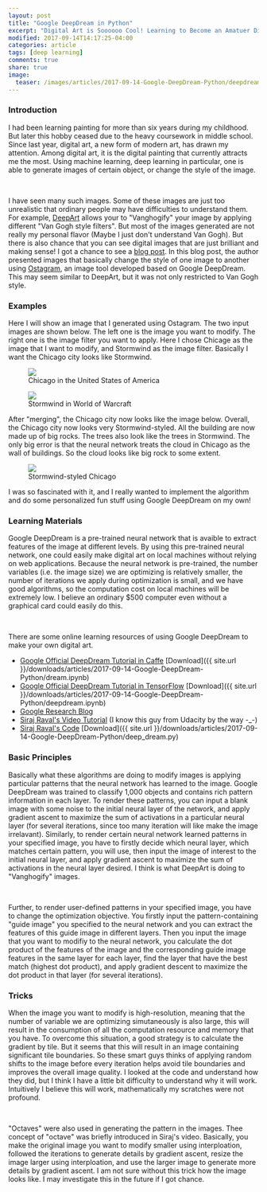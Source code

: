 ```yaml
---
layout: post
title: "Google DeepDream in Python"
excerpt: "Digital Art is Soooooo Cool! Learning to Become an Amatuer Digital Artist."
modified: 2017-09-14T14:17:25-04:00
categories: article
tags: [deep learning]
comments: true
share: true
image:
  teaser: /images/articles/2017-09-14-Google-DeepDream-Python/deepdream.jpg
---
```


### Introduction

I had been learning painting for more than six years during my childhood. But later this hobby ceased due to the heavy coursework in middle school. Since last year, digital art, a new form of modern art, has drawn my attention. Among digital art, it is the digital painting that currently attracts me the most. Using machine learning, deep learning in particular, one is able to generate images of certain object, or change the style of the image. 

<br />

I have seen many such images. Some of these images are just too unrealistic that ordinary people may have difficulties to understand them. For example, [DeepArt](https://deepart.io/) allows your to "Vanghogify" your image by applying different "Van Gogh style filters". But most of the images generated are not really my personal flavor (Maybe I just don't understand Van Gogh). But there is also chance that you can see digital images that are just brilliant and making sense! I got a chance to see a [blog post](https://www.boredpanda.com/inceptionism-neural-network-deep-dream-art/). In this blog post, the author presented images that basically change the style of one image to another using [Ostagram](http://www.ostagram.ru/static_pages/lenta?last_days=30), an image tool developed based on Google DeepDream. This may seem similar to DeepArt, but it was not only restricted to Van Gogh style. 

### Examples

Here I will show an image that I generated using Ostagram. The two input images are shown below. The left one is the image you want to modify. The right one is the image filter you want to apply. Here I chose Chicage as the image that I want to modify, and Stormwind as the image filter. Basically I want the Chicago city looks like Stormwind.

<div class = "titled-image">
<figure class = "titled-image">
    <img src = "{{ site.url }}/images/articles/2017-09-14-Google-DeepDream-Python/chicago.jpg">
    <figcaption>Chicago in the United States of America</figcaption>
</figure>
</div>
<div class = "titled-image">
<figure class = "titled-image">
    <img src = "{{ site.url }}/images/articles/2017-09-14-Google-DeepDream-Python/stormwind.jpg">
    <figcaption>Stormwind in World of Warcraft</figcaption>
</figure>
</div>
After "merging", the Chicago city now looks like the image below. Overall, the Chicago city now looks very Stormwind-styled. All the building are now made up of big rocks. The trees also look like the trees in Stormwind. The only big error is that the neural network treats the cloud in Chicago as the wall of buildings. So the cloud looks like big rock to some extent.
<div class = "titled-image">
<figure class = "titled-image">
    <img src = "{{ site.url }}/images/articles/2017-09-14-Google-DeepDream-Python/chicago-stormwind.jpg">
    <figcaption>Stormwind-styled Chicago</figcaption>
</figure>
</div>
I was so fascinated with it, and I really wanted to implement the algorithm and do some personalized fun stuff using Google DeepDream on my own!

### Learning Materials

Google DeepDream is a pre-trained neural network that is avaible to extract features of the image at different levels. By using this pre-trained neural network, one could easily make digital art on local machines without relying on web applications. Because the neural network is pre-trained, the number variables (i.e. the image size) we are optimizing is relatively smaller, the number of iterations we apply during optimization is small, and we have good algorithms, so the computation cost on local machines will be extremely low. I believe an ordinary $500 computer even without a graphical card could easily do this.

<br />

There are some online learning resources of using Google DeepDream to make your own digital art.

* [Google Official DeepDream Tutorial in Caffe](https://github.com/google/deepdream/blob/master/dream.ipynb)
[Download]({{ site.url }}/downloads/articles/2017-09-14-Google-DeepDream-Python/dream.ipynb)
* [Google Official DeepDream Tutorial in TensorFlow](https://github.com/tensorflow/tensorflow/blob/master/tensorflow/examples/tutorials/deepdream/deepdream.ipynb)
[Download]({{ site.url }}/downloads/articles/2017-09-14-Google-DeepDream-Python/deepdream.ipynb)
* [Google Research Blog](https://research.googleblog.com/2015/06/inceptionism-going-deeper-into-neural.html)
* [Siraj Raval's Video Tutorial](https://www.youtube.com/watch?v=MrBzgvUNr4w) (I know this guy from Udacity by the way -_-)
* [Siraj Raval's Code](https://github.com/llSourcell/deep_dream_challenge/blob/master/deep_dream.py)
[Download]({{ site.url }}/downloads/articles/2017-09-14-Google-DeepDream-Python/deep_dream.py)

### Basic Principles

Basically what these algorithms are doing to modify images is applying particular patterns that the neural network has learned to the image. Google DeepDream was trained to classify 1,000 objects and contains rich pattern information in each layer. To render these patterns, you can input a blank image with some noise to the initial neural layer of the network, and apply gradient ascent to maximize the sum of activations in a particular neural layer (for several iterations, since too many iteration will like make the image irrelavant). Similarly, to render certain neural network learned patterns in your specified image, you have to firstly decide which neural layer, which matches certain pattern, you will use, then input the image of interest to the initial neural layer, and apply gradient ascent to maximize the sum of activations in the neural layer desired. I think is what DeepArt is doing to "Vanghogify" images.

<br />

Further, to render user-defined patterns in your specified image, you have to change the optimization objective. You firstly input the pattern-containing "guide image" you specified to the neural network and you can extract the features of this guide image in different layers. Then you input the image that you want to modifiy to the neural network, you calculate the dot product of the features of the image and the corresponding guide image features in the same layer for each layer, find the layer that have the best match (highest dot product), and apply gradient descent to maximize the dot product in that layer (for several iterations). 

### Tricks

When the image you want to modify is high-resolution, meaning that the number of variable we are optimizing simutaneously is also large, this will result in the consumption of all the computation resource and memory that you have. To overcome this situation, a good strategy is to calculate the gradient by tile. But it seems that this will result in an image containing significant tile boundaries. So these smart guys thinks of applying random shifts to the image before every iteration helps avoid tile boundaries and improves the overall image quality. I looked at the code and understand how they did, but I think I have a little bit difficulty to understand why it will work. Intuitively I believe this will work, mathematically my scratches were not profound.

<br />

"Octaves" were also used in generating the pattern in the images. Thee concept of "octave" was briefly introduced in Siraj's video. Basically, you make the original image you want to modify smaller using interploation, followed the iterations to generate details by gradient ascent, resize the image larger using interploation, and use the larger image to generate more details by gradient ascent. I am not sure without this trick how the image looks like. I may investigate this in the future if I got chance.
